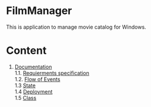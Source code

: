 # FilmManager
This is application to manage movie catalog for Windows.

# Content
 1. [Documentation](Documents)  
 1.1. [Requierments specification](https://github.com/Mouzer1/FilmManager/blob/master/Documents/SRS.md)  
 1.2. [Flow of Events](https://github.com/Mouzer1/FilmManager/tree/master/Diagramms)  
 1.3 [State](https://github.com/Mouzer1/FilmManager/tree/master/Diagramms/State/README.md)   
 1.4 [Deployment](https://github.com/Mouzer1/FilmManager/tree/master/Diagramms/Deployment/README.md)   
 1.5 [Class](https://github.com/Mouzer1/FilmManager/tree/master/Diagramms/Class/README.md)
